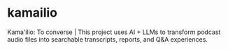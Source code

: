 # kamailio
Kamaʻilio: To converse | This project uses AI + LLMs to transform podcast audio files into searchable transcripts, reports, and Q&amp;A experiences.
